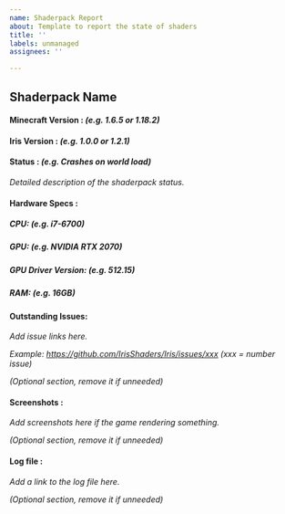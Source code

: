 ```yaml
---
name: Shaderpack Report
about: Template to report the state of shaders
title: ''
labels: unmanaged
assignees: ''

---
```


## Shaderpack Name

#### Minecraft Version : *(e.g. 1.6.5 or 1.18.2)*

#### Iris Version : *(e.g. 1.0.0 or 1.2.1)*

#### Status : *(e.g. Crashes on world load)*

*Detailed description of the shaderpack status.*

#### Hardware Specs : 

##### CPU: *(e.g. i7-6700)*
##### GPU: *(e.g. NVIDIA RTX 2070)*
##### GPU Driver Version: *(e.g. 512.15)*
##### RAM: *(e.g. 16GB)*

#### Outstanding Issues:

*Add issue links here.*

*Example: https://github.com/IrisShaders/Iris/issues/xxx (xxx = number issue)*

*(Optional section, remove it if unneeded)*

#### Screenshots :

*Add screenshots here if the game rendering something.*

*(Optional section, remove it if unneeded)*

#### Log file :

*Add a link to the log file here.*

*(Optional section, remove it if unneeded)*
